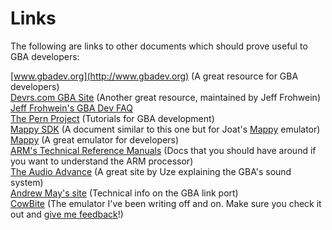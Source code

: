# Links

The following are links to other documents which should prove useful to GBA developers:  
  
[www.gbadev.org](http://www.gbadev.org) (A great resource for GBA developers)  
[Devrs.com GBA Site](http://www.devrs.com/gba/) (Another great resource, maintained by Jeff Frohwein)  
[Jeff Frohwein's GBA Dev FAQ](http://www.devrs.com/gba/files/gbadevfaqs.php)  
[The Pern Project](http://216.167.73.47/~dovoto/) (Tutorials for GBA development)  
[Mappy SDK](http://www.bottledlight.com/docs/sdk.html) (A document similar to this one but for Joat's [Mappy](http://www.bottledlight.com/) emulator)  
[Mappy](http://www.bottledlight.com/) (A great emulator for developers)  
[ARM's Technical Reference Manuals](http://www.arm.com/arm/TRMs?OpenDocument) (Docs that you should have around if you want to understand the ARM processor)  
[The Audio Advance](http://belogic.com/gba/) (A great site by Uze explaining the GBA's sound system)  
[Andrew May's site](http://members.truepath.com/AndrewMay/GBA.html) (Technical info on the GBA link port)  
[CowBite](http://cowbite.emuunlim.com/index.php) (The emulator I've been writing off and on. Make sure you check it out and [give me feedback](mailto:SorcererXIII@yahoo.com)!)
